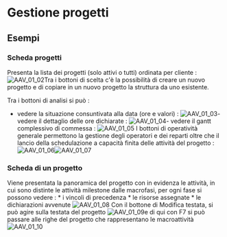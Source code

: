 # Gestione progetti

## Esempi

### Scheda progetti
Presenta la lista dei progetti (solo attivi o tutti) ordinata per cliente : 
![AAV_01_02](http://localhost:3000/immagini/AAV_01_01/AAV_01_02.png)Tra i bottoni di scelta c'è la possibilità di creare un nuovo progetto e di copiare in un nuovo progetto la struttura da uno esistente.

Tra i bottoni di analisi si può : 
-  vedere la situazione consuntivata alla data (ore e valori) : 
![AAV_01_03](http://localhost:3000/immagini/AAV_01_01/AAV_01_03.png)-  vedere il dettaglio delle ore dichiarate : 
![AAV_01_04](http://localhost:3000/immagini/AAV_01_01/AAV_01_04.png)-  vedere il gantt complessivo di commessa : 
![AAV_01_05](http://localhost:3000/immagini/AAV_01_01/AAV_01_05.png)
I bottoni di operatività generale permettono la gestione degli operatori e dei reparti oltre che il lancio della schedulazione a capacità finita delle attività del progetto : 
![AAV_01_06](http://localhost:3000/immagini/AAV_01_01/AAV_01_06.png)![AAV_01_07](http://localhost:3000/immagini/AAV_01_01/AAV_01_07.png)
### Scheda di un progetto
Viene presentata la panoramica del progetto con in evidenza le attività, in cui sono distinte le attività milestone dalle macrofasi, per ogni fase si possono vedere : 
 \* i vincoli di precedenza
 \* le risorse assegnate
 \* le dichiarazioni avvenute
![AAV_01_08](http://localhost:3000/immagini/AAV_01_01/AAV_01_08.png)
Con il bottone di Modifica testata, si può agire sulla testata del progetto
![AAV_01_09](http://localhost:3000/immagini/AAV_01_01/AAV_01_09.png)e di qui con F7 si può passare alle righe del progetto che rappresentano le macroattività
![AAV_01_10](http://localhost:3000/immagini/AAV_01_01/AAV_01_10.png)
